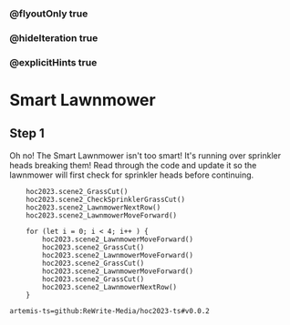 ### @flyoutOnly true
### @hideIteration true
### @explicitHints true

# Smart Lawnmower

## Step 1
Oh no! The Smart Lawnmower isn't too smart! It's running over sprinkler heads breaking them! Read through the code and update it so the lawnmower will first check for sprinkler heads before continuing.

```ghost
    hoc2023.scene2_GrassCut()
    hoc2023.scene2_CheckSprinklerGrassCut()
    hoc2023.scene2_LawnmowerNextRow()
    hoc2023.scene2_LawnmowerMoveForward()
```
```template
    for (let i = 0; i < 4; i++ ) {
        hoc2023.scene2_LawnmowerMoveForward()
        hoc2023.scene2_GrassCut()
        hoc2023.scene2_LawnmowerMoveForward()
        hoc2023.scene2_GrassCut()
        hoc2023.scene2_LawnmowerMoveForward()
        hoc2023.scene2_GrassCut()    
        hoc2023.scene2_LawnmowerNextRow()    
    }  
```

```package
artemis-ts=github:ReWrite-Media/hoc2023-ts#v0.0.2
```